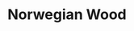 ---
title: "Norwegian Wood"
description: "“I once had a girl, or should I say, she once had me.”"
cover: "images/reading/norwegian-wood.jpeg"
publishDate: 2016-07-11
authors: "Haruki Murakami"
categories: ["stories & narratives"]
status: 🟢
---